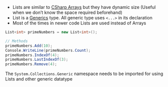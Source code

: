 * Lists are similar to [CSharp Arrays](CSharp%20Arrays.md) but they have dynamic size (Useful when we don’t know the space required beforehand)
* List is a [Generics](../Advanced%20Concepts/CSharp%20Generics.md) type. All generic type uses `<...>` in its declaration
* Most of the times in newer code Lists are used instead of Arrays

````csharp
List<int> primeNumbers = new List<int>();

// Methods
primeNumbers.Add(10);
Console.WriteLine(primeNumbers.Count);
primeNumbers.IndexOf(4);
primeNumbers.LastIndexOf(3);
primeNumbers.Remove(4);
````

The `System.Collections.Generic` namespace needs to be imported for using Lists and other generic datatype
